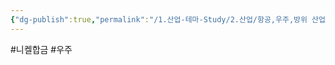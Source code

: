 ```yaml
---
{"dg-publish":true,"permalink":"/1.산업-테마-Study/2.산업/항공,우주,방위 산업/4.방위산업/INFO_방위항공우주/니켈 합금/","created":"2025-04-29T18:56:07.132+09:00","updated":"2025-06-26T17:24:48.333+09:00"}
---
```


#니켈합금 #우주  